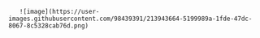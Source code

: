 
       ![image](https://user-images.githubusercontent.com/98439391/213943664-5199989a-1fde-47dc-8067-8c5328cab76d.png)
